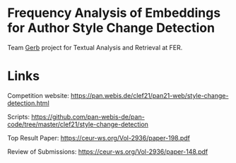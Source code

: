# Frequency Analysis of Embeddings for Author Style Change Detection

Team [Gerb](https://en.wiktionary.org/wiki/Reconstruction:Proto-Indo-European/gerb%CA%B0-) project for Textual Analysis and Retrieval at FER.

# Links
Competition website:
https://pan.webis.de/clef21/pan21-web/style-change-detection.html

Scripts:
https://github.com/pan-webis-de/pan-code/tree/master/clef21/style-change-detection

Top Result Paper:
https://ceur-ws.org/Vol-2936/paper-198.pdf

Review of Submissions:
https://ceur-ws.org/Vol-2936/paper-148.pdf
